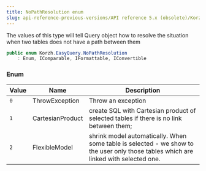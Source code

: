 ```yaml
---
title: NoPathResolution enum
slug: api-reference-previous-versions/API reference 5.x (obsolete)/Korzh.EasyQuery namespace/nopathresolution-enum
---
```



The values of this type will tell Query object how to  resolve the situation when two tables does not have a path between them
```csharp
public enum Korzh.EasyQuery.NoPathResolution
    : Enum, IComparable, IFormattable, IConvertible

```

### Enum

| Value | Name | Description | 
| --- | --- | --- | 
| `0` | ThrowException | Throw an exception | 
| `1` | CartesianProduct | create SQL with Cartesian product of selected  tables if there is no link between them; | 
| `2` | FlexibleModel | shrink model automatically. When some table is  selected - we show to the user only those tables which are linked with selected one. |